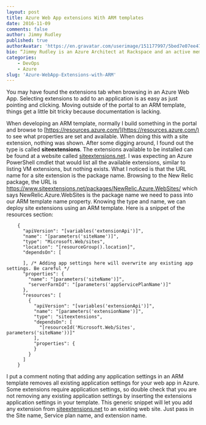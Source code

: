 ```yaml
---
layout: post
title: Azure Web App extensions With ARM templates
date: 2016-11-09
comments: false
author: Jimmy Rudley
published: true
authorAvatar: 'https://en.gravatar.com/userimage/151177997/5bed7e07ee47533cbd34b951d463bcb7.jpg'
bio: “Jimmy Rudley is an Azure Architect at Rackspace and an active member of the Azure community. He focuses on solving large and complex architecture and automation problems within Azure."
categories:
    - DevOps
    - Azure
slug: 'Azure-WebApp-Extensions-with-ARM' 
---
```


You may have found the extensions tab when browsing in an Azure Web App. Selecting extensions to add to an application is as easy as just pointing and clicking. Moving outside of the portal to an ARM template, things get a little bit tricky because documentation is lacking.

<!--more-->

When developing an ARM template, normally I build something in the portal and browse to [https://resources.azure.com/](https://resources.azure.com/) to see what properties are set and available. When doing this with a site extension, nothing was shown. After some digging around, I found out the type is called **siteextensions**. The extensions available to be installed can be found at a website called [siteextensions.net](https://www.siteextensions.net/). I was expecting an Azure PowerShell cmdlet that would list all the available extensions, similar to listing VM extensions, but nothing exists.  What I noticed is that the URL name for a site extension is the package name. Browsing to the New Relic package, the URL is https://www.siteextensions.net/packages/NewRelic.Azure.WebSites/ which says NewRelic.Azure.WebSites is the package name we need to pass into our ARM template name property. Knowing the type and name, we can deploy site extensions using an ARM template. Here is a snippet of the resources section:

```
    {
      "apiVersion": "[variables('extensionApi')]",
      "name": "[parameters('siteName')]",
      "type": "Microsoft.Web/sites",
      "location": "[resourceGroup().location]",
      "dependsOn": [

      ], /* Adding app settings here will overwrite any existing app settings. Be careful */
      "properties": {
        "name": "[parameters('siteName')]",
        "serverFarmId": "[parameters('appServicePlanName')]"
      },
      "resources": [
        {
          "apiVersion": "[variables('extensionApi')]",
          "name": "[parameters('extensionName')]",
          "type": "siteextensions",
          "dependsOn": [
            "[resourceId('Microsoft.Web/Sites', parameters('siteName'))]"
          ],
          "properties": {
          }
        }
      ]
    }
```
I put a comment noting that adding any application settings in an ARM template removes all existing application settings for your web app in Azure. Some extensions require application settings, so double check that you are not removing any existing application settings by inserting the extensions application settings in your template. This generic snippet will let you add any extension from [siteextensions.net](https://www.siteextensions.net/) to an existing web site. Just pass in the Site name, Service plan name, and extension name.
